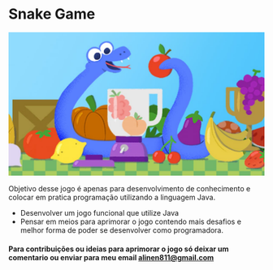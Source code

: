 # Snake Game
![](img/Featured-Snake-Best-Unblocked-Snake-Games.jpg)

Objetivo desse jogo é apenas para desenvolvimento de conhecimento e colocar em pratica
programação utilizando a linguagem Java.

- Desenvolver um jogo funcional que utilize Java
- Pensar em meios para aprimorar o jogo contendo mais desafios e melhor 
forma de poder se desenvolver como programadora.

#### Para contribuições ou ideias para aprimorar o jogo só deixar um comentario ou enviar para meu email alinen811@gmail.com
